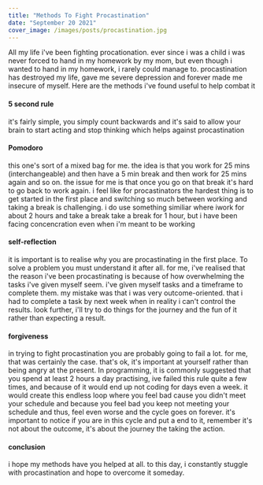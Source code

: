 ```yaml
---
title: "Methods To Fight Procastination"
date: "September 20 2021"
cover_image: /images/posts/procastination.jpg
---
```


All my life i've been fighting procationation. ever since i was a child i was never forced to hand in my homework by my mom, but even though i wanted to hand in my homework, i rarely could manage to. procastination has destroyed my life, gave me severe depression and forever made me insecure of myself. Here are the methods i've found useful to help combat it

#### 5 second rule

it's fairly simple, you simply count backwards and it's said to allow your brain to start acting and stop thinking which helps against procastination

#### Pomodoro

this one's sort of a mixed bag for me. the idea is that you work for 25 mins (interchangeable) and then have a 5 min break and then work for 25 mins again and so on. the issue for me is that once you go on that break it's hard to go back to work again. i feel like for procastinators the hardest thing is to get started in the first place and switching so much between working and taking a break is challenging. i do use something similiar where iwork for about 2 hours and take a break take a break for 1 hour, but i have been facing concencration even when i'm meant to be working

#### self-reflection

it is important is to realise why you are procastinating in the first place. To solve a problem you must understand it after all. for me, i've realised that the reason i've been procastinating is because of how overwhelming the tasks i've given myself seem. i've given myself tasks and a timeframe to complete them. my mistake was that i was very outcome-oriented. that i had to complete a task by next week when in reality i can't control the results. look further, i'll try to do things for the journey and the fun of it rather than expecting a result.

#### forgiveness

in trying to fight procastination you are probably going to fail a lot. for me, that was certainly the case. that's ok, it's important at yourself rather than being angry at the present. In programming, it is commonly suggested that you spend at least 2 hours a day practising, ive failed this rule quite a few times, and because of it would end up not coding for days even a week. it would create this endless loop where you feel bad cause you didn't meet your schedule and because you feel bad you keep not meeting your schedule and thus, feel even worse and the cycle goes on forever. it's important to notice if you are in this cycle and put a end to it, remember it's not about the outcome, it's about the journey the taking the action.

#### conclusion

i hope my methods have you helped at all. to this day, i constantly stuggle with procastination and hope to overcome it someday.
